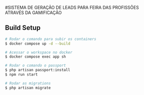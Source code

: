 #SISTEMA DE GERAÇÃO DE LEADS PARA FEIRA DAS PROFISSÕES ATRAVÉS DA GAMIFICAÇÃO 


## Build Setup

```bash
# Rodar o comando para subir os containers
$ docker compose up -d --build

# Acessar o workspace no docker
$ docker compose exec app sh

# Rodar o comando o passport
$ php artisan passport:install
$ npm run start

# Rodar as migrations
$ php artisan migrate
```
